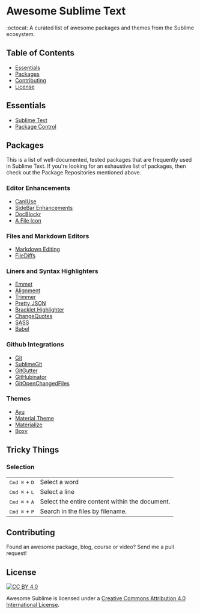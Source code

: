 # Awesome Sublime Text
:octocat: A curated list of awesome packages and themes from the Sublime ecosystem.

## Table of Contents
- [Essentials](#essentials)
- [Packages](#packages)
- [Contributing](#contributing)
- [License](#license)

## Essentials
* [Sublime Text](https://www.sublimetext.com/)
* [Package Control](https://packagecontrol.io/)

## Packages
This is a list of well-documented, tested packages that are frequently used in Sublime Text. If you're looking for an exhaustive list of packages, then check out the Package Repositories mentioned above.

### Editor Enhancements
* [CanIUse](https://github.com/Azd325/sublime-text-caniuse)
* [SideBar Enhancements](https://github.com/titoBouzout/SideBarEnhancements)
* [DocBlockr](https://github.com/spadgos/sublime-jsdocs)
* [A File Icon](https://packagecontrol.io/packages/A%20File%20Icon)

### Files and Markdown Editors
* [Markdown Editing](https://github.com/SublimeText-Markdown/MarkdownEditing)
* [FileDiffs](https://github.com/colinta/SublimeFileDiffs)

### Liners and Syntax Highlighters
* [Emmet](https://github.com/sergeche/emmet-sublime#readme)
* [Alignment](https://github.com/wbond/sublime_alignment)
* [Trimmer](https://github.com/wbond/sublime_alignment)
* [Pretty JSON](https://github.com/dzhibas/SublimePrettyJson)
* [Bracklet Highlighter](https://github.com/facelessuser/BracketHighlighter)
* [ChangeQuotes](https://packagecontrol.io/packages/ChangeQuotes)
* [SASS](https://packagecontrol.io/packages/Sass)
* [Babel](https://packagecontrol.io/packages/Babel)

### Github Integrations
* [Git](https://github.com/kemayo/sublime-text-git)
* [SublimeGit](https://packagecontrol.io/packages/SublimeGit)
* [GitGutter](https://packagecontrol.io/packages/GitGutter)
* [GitHubinator](https://packagecontrol.io/packages/GitHubinator)
* [GitOpenChangedFiles](https://packagecontrol.io/packages/GitOpenChangedFiles)

### Themes
* [Ayu](https://github.com/dempfi/ayu)
* [Material Theme](https://github.com/equinusocio/material-theme)
* [Materialize](https://github.com/saadq/Materialize)
* [Boxy](https://github.com/ihodev/sublime-boxy)

## Tricky Things
### Selection
<table>
    <tbody>
        <tr>
            <td><kbd>Cmd ⌘</kbd> + <kbd>D</kbd></td>
            <td>Select a word</td>
        </tr>
        <tr>
            <td><kbd>Cmd ⌘</kbd> + <kbd>L</kbd></td>
            <td>Select a line</td>
        </tr>
        <tr>
            <td><kbd>Cmd ⌘</kbd> + <kbd>A</kbd></td>
            <td>Select the entire content within the document.</td>
        </tr>
        <tr>
            <td>
                <kbd>Cmd ⌘</kbd> + <kbd>P</kbd>
            </td>
            <td>
                Search in the files by filename.
            </td>
        </tr>
    </tbody>
</table>

## Contributing
Found an awesome package, blog, course or video? Send me a pull request!

## License
[![CC BY 4.0](https://licensebuttons.net/l/by/4.0/88x31.png)](https://creativecommons.org/licenses/by/4.0/)

Awesome Sublime is licensed under a  [Creative Commons Attribution 4.0 International License](https://creativecommons.org/licenses/by/4.0/).
